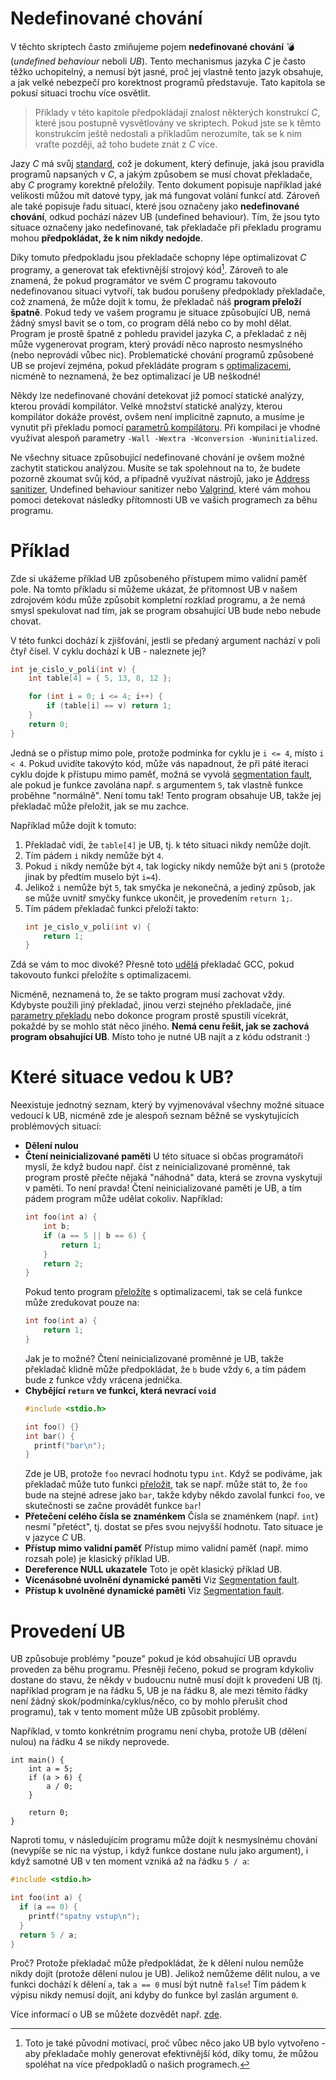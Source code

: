 # Nedefinované chování
V těchto skriptech často zmiňujeme pojem **nedefinované chování** 💣 (*undefined behaviour* neboli *UB*).
Tento mechanismus jazyka *C* je často těžko uchopitelný, a nemusí být jasné, proč jej vlastně tento jazyk obsahuje,
a jak velké nebezpečí pro korektnost programů představuje. Tato kapitola se pokusí situaci trochu více osvětlit.

> Příklady v této kapitole předpokládají znalost některých konstrukcí *C*, které jsou postupně vysvětlovány ve skriptech.
> Pokud jste se k těmto konstrukcím ještě nedostali a příkladům nerozumíte, tak se k nim vraťte později, až toho budete
> znát z *C* více.

Jazy *C* má svůj [standard](https://www.open-std.org/jtc1/sc22/wg14/www/docs/n1256.pdf), což je dokument, který definuje,
jaká jsou pravidla programů napsaných v *C*, a jakým způsobem se musí chovat překladače, aby *C* programy korektně přeložily.
Tento dokument popisuje například jaké velikosti můžou mít datové typy, jak má fungovat volání funkcí atd. Zároveň ale
také popisuje řadu situací, které jsou označeny jako **nedefinované chování**, odkud pochází název UB (undefined behaviour).
Tím, že jsou tyto situace označeny jako nedefinované, tak překladače při překladu programu mohou **předpokládat, že k nim
nikdy nedojde**.

Díky tomuto předpokladu jsou překladače schopny lépe optimalizovat *C* programy, a generovat tak efektivnější
strojový kód[^1]. Zároveň to ale znamená, že pokud programátor ve svém *C* programu takovouto nedefinovanou situaci vytvoří,
tak budou porušeny předpoklady překladače, což znamená, že může dojít k tomu, že překladač náš **program přeloží špatně**.
Pokud tedy ve vašem programu je situace způsobující UB, nemá žádný smysl bavit se o tom, co program dělá nebo co by mohl dělat.
Program je prostě špatně z pohledu pravidel jazyka *C*, a překladač z něj může vygenerovat program, který provádí něco
naprosto nesmyslného (nebo neprovádí vůbec nic). Problematické chování programů způsobené UB se projeví zejména, pokud
překládáte program s [optimalizacemi](parametry_prekladace.md), nicméně to neznamená, že bez optimalizací je UB neškodné!

Někdy lze nedefinované chování detekovat již pomocí statické analýzy, kterou provádí kompilátor.
Velké množství statické analýzy, kterou kompilátor dokáže provést, ovšem není implicitně zapnuto,
a musíme je vynutit při překladu pomocí [parametrů kompilátoru](parametry_prekladace.md).
Při kompilaci je vhodné využívat alespoň parametry `-Wall -Wextra -Wconversion -Wuninitialized`.

Ne všechny situace způsobující nedefinované chování je ovšem možné zachytit statickou analýzou.
Musíte se tak spolehnout na to, že budete pozorně zkoumat svůj kód, a případně využívat nástrojů,
jako je [Address sanitizer](../prostredi/ladeni.md#address-sanitizer), Undefined behaviour
sanitizer nebo [Valgrind](../prostredi/ladeni.md#valgrind), které vám mohou pomoci detekovat
následky přítomnosti UB ve vašich programech za běhu programu.

[^1]: Toto je také původní motivací, proč vůbec něco jako UB bylo vytvořeno - aby překladače mohly generovat efektivnější
kód, díky tomu, že můžou spoléhat na více předpokladů o našich programech.

# Příklad
Zde si ukážeme příklad UB způsobeného přístupem mimo validní paměť pole. Na tomto příkladu si můžeme ukázat, že přítomnost
UB v našem zdrojovém kódu může způsobit kompletní rozklad programu, a že nemá smysl spekulovat nad tím, jak se program
obsahující UB bude nebo nebude chovat.

V této funkci dochází k zjišťování, jestli se předaný argument nachází v poli čtyř čísel. V cyklu dochází k UB - naleznete
jej?
```c
int je_cislo_v_poli(int v) {
    int table[4] = { 5, 13, 8, 12 };

    for (int i = 0; i <= 4; i++) {
        if (table[i] == v) return 1;
    }
    return 0;
}
```

Jedná se o přístup mimo pole, protože podmínka for cyklu je `i <= 4`, místo `i < 4`. Pokud uvidíte takovýto kód, může
vás napadnout, že při páté iteraci cyklu dojde k přístupu mimo paměť, možná se vyvolá
[segmentation fault](../caste_chyby/pametove_chyby.md#segmentation-fault), ale pokud je funkce zavolána např. s argumentem
`5`, tak vlastně funkce proběhne "normálně". Není tomu tak! Tento program obsahuje UB, takže jej překladač může přeložit,
jak se mu zachce.

Například může dojít k tomuto:
1) Překladač vidí, že `table[4]` je UB, tj. k této situaci nikdy nemůže dojít.
2) Tím pádem `i` nikdy nemůže být `4`.
3) Pokud `i` nikdy nemůže být `4`, tak logicky nikdy nemůže být ani `5` (protože jinak by předtím muselo být `i=4`).
4) Jelikož `i` nemůže být `5`, tak smyčka je nekonečná, a jediný způsob, jak se může uvnitř smyčky funkce ukončit, je
provedením `return 1;`.
5) Tím pádem překladač funkci přeloží takto:
    ```c
    int je_cislo_v_poli(int v) {
        return 1;
    }
    ```

Zdá se vám to moc divoké? Přesně toto [udělá](https://godbolt.org/z/e8da3qYnx) překladač GCC, pokud takovouto funkci
přeložíte s optimalizacemi.

Nicméně, neznamená to, že se takto program musí zachovat vždy. Kdybyste použili jiný překladač, jinou verzi stejného
překladače, jiné [parametry překladu](parametry_prekladace.md) nebo dokonce program prostě spustili vícekrát, pokaždé
by se mohlo stát něco jiného. **Nemá cenu řešit, jak se zachová program obsahující UB**. Místo toho je nutné UB najít a
z kódu odstranit :)

# Které situace vedou k UB?
Neexistuje jednotný seznam, který by vyjmenovával všechny možné situace vedoucí k UB, nicméně zde je alespoň seznam běžně
se vyskytujících problémových situací:

- **Dělení nulou**
- **Čtení neinicializované paměti**
    U této situace si občas programátoři myslí, že když budou např. číst z neinicializované proměnné, tak program prostě
    přečte nějaká "náhodná" data, která se zrovna vyskytují v paměti. To není pravda! Čtení neinicializované paměti je UB,
    a tím pádem program může udělat cokoliv. Například:
    ```c
    int foo(int a) {
        int b;
        if (a == 5 || b == 6) {
            return 1;
        }
        return 2;
    }
    ```
    Pokud tento program [přeložíte](https://godbolt.org/z/G5E5Y16cb) s optimalizacemi, tak se celá funkce může zredukovat
    pouze na:
    ```c
    int foo(int a) {
        return 1;
    }
    ```
    Jak je to možné? Čtení neinicializované proměnné je UB, takže překladač klidně může předpokládat, že `b` bude vždy `6`,
    a tím pádem bude z funkce vždy vrácena jednička.
- **Chybějící `return` ve funkci, která nevrací `void`**
  ```c
  #include <stdio.h>

  int foo() {}
  int bar() {
    printf("bar\n");
  }
  ```
  Zde je UB, protože `foo` nevrací hodnotu typu `int`. Když se podíváme, jak překladač může tuto funkci
  [přeložit](https://godbolt.org/z/aacGjqhzE), tak se např. může stát to, že `foo` bude na stejné adrese jako `bar`,
  takže kdyby někdo zavolal funkci `foo`, ve skutečnosti se začne provádět funkce `bar`!
- **Přetečení celého čísla se znaménkem**
  Čísla se znaménkem (např. `int`) nesmí "přetéct", tj. dostat se přes svou nejvyšší hodnotu. Tato situace je v jazyce *C*
  UB.
- **Přístup mimo validní paměť** Přístup mimo validní paměť (např. mimo rozsah pole) je klasický příklad UB.
- **Dereference NULL ukazatele** Toto je opět klasický příklad UB.
- **Vícenásobné uvolnění dynamické paměti** Viz [Segmentation fault](../caste_chyby/pametove_chyby.md#segmentation-fault).
- **Přístup k uvolněné dynamické paměti** Viz [Segmentation fault](../caste_chyby/pametove_chyby.md#segmentation-fault).

# Provedení UB
UB způsobuje problémy "pouze" pokud je kód obsahující UB opravdu proveden za běhu programu. Přesněji řečeno, pokud se
program kdykoliv dostane do stavu, že někdy v budoucnu nutně musí dojít k provedení UB (tj. například program je na řádku
5, UB je na řádku 8, ale mezi těmito řádky není žádný skok/podmínka/cyklus/něco, co by mohlo přerušit chod programu), tak
v tento moment může UB způsobit problémy.

Například, v tomto konkrétním programu není chyba, protože UB (dělení nulou) na řádku 4 se nikdy neprovede.
```c,mainbody
int main() {
    int a = 5;
    if (a > 6) {
        a / 0;
    }

    return 0;
}
```

Naproti tomu, v následujícím programu může dojít k nesmyslnému chování (nevypíše se nic na výstup, i když funkce dostane
nulu jako argument), i když samotné UB v ten moment vzniká až na řádku `5 / a`:
```c
#include <stdio.h>

int foo(int a) {
  if (a == 0) {
    printf("spatny vstup\n");
  }
  return 5 / a;
}
```
Proč? Protože překladač může předpokládat, že k dělení nulou nemůže nikdy dojít (protože dělení nulou je UB). Jelikož
nemůžeme dělit nulou, a ve funkci dochází k dělení `a`, tak `a == 0` musí být nutně `false`! Tím pádem k výpisu nikdy
nemusí dojít, ani kdyby do funkce byl zaslán argument `0`.

Více informací o UB se můžete dozvědět např. [zde](https://blog.llvm.org/2011/05/what-every-c-programmer-should-know.html).

